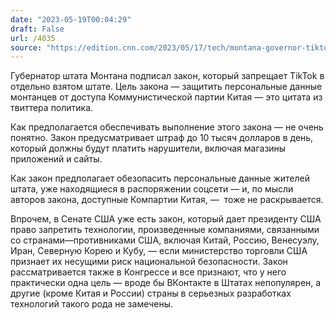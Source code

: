 ```yaml
---
date: "2023-05-19T00:04:29"
draft: False
url: /4035
source: "https://edition.cnn.com/2023/05/17/tech/montana-governor-tiktok/index.html"
---
```


Губернатор штата Монтана подписал закон, который запрещает TikTok в отдельно взятом штате. Цель закона — защитить персональные данные монтанцев от доступа Коммунистической партии Китая — это цитата из твиттера политика.

Как предполагается обеспечивать выполнение этого закона — не очень понятно. Закон предусматривает штраф до 10 тысяч долларов в день, который должны будут платить нарушители, включая магазины приложений и сайты.

Как закон предполагает обезопасить персональные данные жителей штата, уже находящиеся в распоряжении соцсети — и, по мысли авторов закона, доступные Компартии Китая, —  тоже не раскрывается. 

Впрочем, в Сенате США уже есть закон, который дает президенту США право запретить технологии, произведенные компаниями, связанными со странами—противниками США, включая Китай, Россию, Венесуэлу, Иран, Северную Корею и Кубу, — если министерство торговли США признает их несущими риск национальной безопасности. Закон рассматривается также в Конгрессе и все признают, что у него практически одна цель — вроде бы ВКонтакте в Штатах непопулярен, а другие (кроме Китая и России) страны в серьезных разработках технологий такого рода не замечены.
